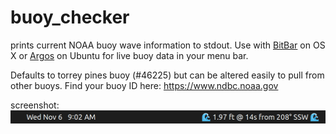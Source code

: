 # buoy_checker

prints current NOAA buoy wave information to stdout.
Use with [BitBar](https://github.com/matryer/bitbar) on OS X or [Argos](https://github.com/p-e-w/argos) on Ubuntu for live buoy data in your menu bar.

Defaults to torrey pines buoy (#46225) but can be altered easily to pull from other buoys. Find your buoy ID here: https://www.ndbc.noaa.gov

screenshot:
![screenshot](https://raw.githubusercontent.com/rsuth/buoy_checker/master/screenshot.png)